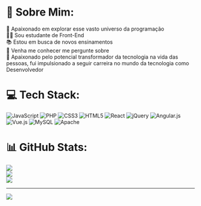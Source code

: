 # 💫 Sobre Mim:
🔭 Apaixonado em explorar esse vasto universo da programação<br>👨‍💻 Sou estudante de Front-End<br>📚 Estou em busca de novos ensinamentos<br>💬 Venha me conhecer me pergunte sobre<br>🚀 Apaixonado pelo potencial transformador da tecnologia na vida das pessoas, fui impulsionado a seguir carreira no mundo da tecnologia como Desenvolvedor


# 💻 Tech Stack:
![JavaScript](https://img.shields.io/badge/javascript-%23323330.svg?style=for-the-badge&logo=javascript&logoColor=%23F7DF1E) ![PHP](https://img.shields.io/badge/php-%23777BB4.svg?style=for-the-badge&logo=php&logoColor=white) ![CSS3](https://img.shields.io/badge/css3-%231572B6.svg?style=for-the-badge&logo=css3&logoColor=white) ![HTML5](https://img.shields.io/badge/html5-%23E34F26.svg?style=for-the-badge&logo=html5&logoColor=white) ![React](https://img.shields.io/badge/react-%2320232a.svg?style=for-the-badge&logo=react&logoColor=%2361DAFB) ![jQuery](https://img.shields.io/badge/jquery-%230769AD.svg?style=for-the-badge&logo=jquery&logoColor=white) ![Angular.js](https://img.shields.io/badge/angular.js-%23E23237.svg?style=for-the-badge&logo=angularjs&logoColor=white) ![Vue.js](https://img.shields.io/badge/vuejs-%2335495e.svg?style=for-the-badge&logo=vuedotjs&logoColor=%234FC08D) ![MySQL](https://img.shields.io/badge/mysql-%2300f.svg?style=for-the-badge&logo=mysql&logoColor=white) ![Apache](https://img.shields.io/badge/apache-%23D42029.svg?style=for-the-badge&logo=apache&logoColor=white)
# 📊 GitHub Stats:
![](https://github-readme-stats.vercel.app/api?username=ViniciusDelBosque&theme=radical&hide_border=true&include_all_commits=false&count_private=false)<br/>
![](https://github-readme-streak-stats.herokuapp.com/?user=ViniciusDelBosque&theme=radical&hide_border=true)<br/>
![](https://github-readme-stats.vercel.app/api/top-langs/?username=ViniciusDelBosque&theme=radical&hide_border=true&include_all_commits=false&count_private=false&layout=compact)

---
[![](https://visitcount.itsvg.in/api?id=ViniciusDelBosque&icon=3&color=11)](https://visitcount.itsvg.in)

<!-- Proudly created with GPRM ( https://gprm.itsvg.in ) -->
